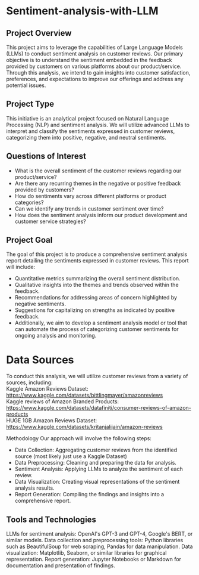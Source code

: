 # Sentiment-analysis-with-LLM

## Project Overview
This project aims to leverage the capabilities of Large Language Models (LLMs) to conduct sentiment analysis on customer reviews. Our primary objective is to understand the sentiment embedded in the feedback provided by customers on various platforms about our product/service. Through this analysis, we intend to gain insights into customer satisfaction, preferences, and expectations to improve our offerings and address any potential issues.

## Project Type
This initiative is an analytical project focused on Natural Language Processing (NLP) and sentiment analysis. We will utilize advanced LLMs to interpret and classify the sentiments expressed in customer reviews, categorizing them into positive, negative, and neutral sentiments.

## Questions of Interest
- What is the overall sentiment of the customer reviews regarding our product/service?
- Are there any recurring themes in the negative or positive feedback provided by customers?
- How do sentiments vary across different platforms or product categories?
- Can we identify any trends in customer sentiment over time?
- How does the sentiment analysis inform our product development and customer service strategies?


## Project Goal
The goal of this project is to produce a comprehensive sentiment analysis report detailing the sentiments expressed in customer reviews. This report will include:

- Quantitative metrics summarizing the overall sentiment distribution.
- Qualitative insights into the themes and trends observed within the feedback.
- Recommendations for addressing areas of concern highlighted by negative sentiments.
- Suggestions for capitalizing on strengths as indicated by positive feedback.
- Additionally, we aim to develop a sentiment analysis model or tool that can automate the process of categorizing customer sentiments for ongoing analysis and monitoring.

# Data Sources
To conduct this analysis, we will utilize customer reviews from a variety of sources, including: \
Kaggle Amazon Reviews Dataset: https://www.kaggle.com/datasets/bittlingmayer/amazonreviews \
Kaggle reviews of Amazon Branded Products: https://www.kaggle.com/datasets/datafiniti/consumer-reviews-of-amazon-products \
HUGE 1GB Amazon Reviews Dataset: https://www.kaggle.com/datasets/kritanjalijain/amazon-reviews

Methodology
Our approach will involve the following steps:

- Data Collection: Aggregating customer reviews from the identified source (most likely just use a Kaggle Dataset)
- Data Preprocessing: Cleaning and preparing the data for analysis.
- Sentiment Analysis: Applying LLMs to analyze the sentiment of each review.
- Data Visualization: Creating visual representations of the sentiment analysis results.
- Report Generation: Compiling the findings and insights into a comprehensive report.

## Tools and Technologies
LLMs for sentiment analysis: OpenAI's GPT-3 and GPT-4, Google's BERT, or similar models.
Data collection and preprocessing tools: Python libraries such as BeautifulSoup for web scraping, Pandas for data manipulation.
Data visualization: Matplotlib, Seaborn, or similar libraries for graphical representation.
Report generation: Jupyter Notebooks or Markdown for documentation and presentation of findings.
